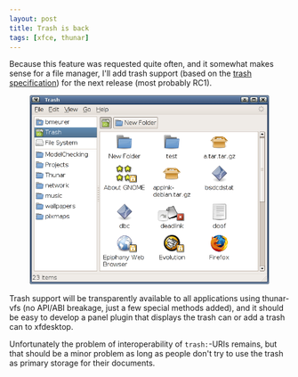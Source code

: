 ```yaml
---
layout: post
title: Trash is back
tags: [xfce, thunar]
---
```


Because this feature was requested quite often, and it somewhat makes sense for a file manager, I'll add trash support (based on the <a href="http://freedesktop.org/wiki/Standards_2ftrash_2dspec">trash specification</a>) for the next release (most probably RC1).

<center><a href="/images/2006/thunar-trash-experimental.png"><img width="430" src="/images/2006/thunar-trash-experimental.png" /></a></center>

Trash support will be transparently available to all applications using thunar-vfs (no API/ABI breakage, just a few special methods added), and it should be easy to develop a panel plugin that displays the trash can or add a trash can to xfdesktop.

Unfortunately the problem of interoperability of <code>trash:</code>-URIs remains, but that should be a minor problem as long as people don't try to use the trash as primary storage for their documents.
